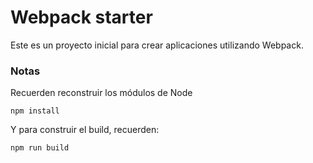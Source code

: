# Webpack starter

Este es un proyecto inicial para crear aplicaciones utilizando Webpack.

### Notas

Recuerden reconstruir los módulos de Node
```
npm install
```

Y para construir el build, recuerden:
```
npm run build
```